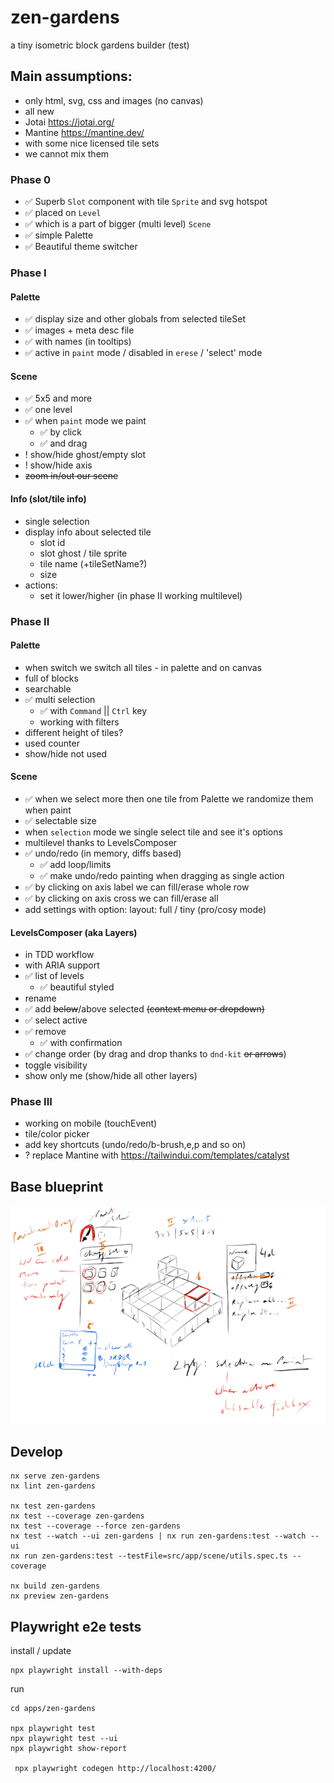 # zen-gardens

a tiny isometric block gardens builder (test)

## Main assumptions:
- only html, svg, css and images (no canvas)
- all new
- Jotai https://jotai.org/
- Mantine https://mantine.dev/
- with some nice licensed tile sets
- we cannot mix them

### Phase 0
- ✅ Superb `Slot` component with tile `Sprite` and svg hotspot
- ✅ placed on `Level`
- ✅ which is a part of bigger (multi level) `Scene`
- ✅ simple Palette
- ✅ Beautiful theme switcher

### Phase I

#### Palette
- ✅ display size and other globals from selected tileSet
- ✅ images + meta desc file
- ✅ with names (in tooltips)
- ✅ active in `paint` mode / disabled in `erese` / 'select' mode

#### Scene
- ✅ 5x5 and more 
- ✅ one level
- ✅ when `paint` mode we paint
  - ✅ by click 
  - ✅ and drag 
- ! show/hide ghost/empty slot
- ! show/hide axis
- ~~zoom in/out our scene~~

#### Info (slot/tile info)
- single selection
- display info about selected tile
  - slot id
  - slot ghost / tile sprite
  - tile name (+tileSetName?)
  - size
- actions:
  - set it lower/higher (in phase II working multilevel)


### Phase II

#### Palette
- when switch we switch all tiles - in palette and on canvas
- full of blocks
- searchable
- ✅ multi selection
  - ✅ with `Command` || `Ctrl` key
  - working with filters
- different height of tiles?
- used counter
- show/hide not used

#### Scene
- ✅ when we select more then one tile from Palette we randomize them when paint
- ✅ selectable size
- when `selection` mode we single select tile and see it's options
- multilevel thanks to LevelsComposer
- ✅ undo/redo (in memory, diffs based)
  - ✅ add loop/limits
  - ✅ make undo/redo painting when dragging as single action
- ✅ by clicking on axis label we can fill/erase whole row
- ✅ by clicking on axis cross we can fill/erase all
- add settings with option: layout: full / tiny (pro/cosy mode)

#### LevelsComposer (aka Layers)
- in TDD workflow
- with ARIA support
- ✅ list of levels
  - ✅ beautiful styled
- rename
- ✅ add ~~below~~/above selected ~~(context menu or dropdown)~~
- ✅ select active
- ✅ remove
  - ✅ with confirmation
- ✅ change order (by drag and drop thanks to `dnd-kit` ~~or arrows~~)
- toggle visibility
- show only me (show/hide all other layers)

### Phase III
- working on mobile (touchEvent)
- tile/color picker
- add key shortcuts (undo/redo/b-brush,e,p and so on)
- ? replace Mantine with https://tailwindui.com/templates/catalyst

## Base blueprint

![Blueprint](blueprint.png)

## Develop

```
nx serve zen-gardens
nx lint zen-gardens

nx test zen-gardens
nx test --coverage zen-gardens
nx test --coverage --force zen-gardens
nx test --watch --ui zen-gardens | nx run zen-gardens:test --watch --ui
nx run zen-gardens:test --testFile=src/app/scene/utils.spec.ts --coverage

nx build zen-gardens
nx preview zen-gardens
```

## Playwright e2e tests

install / update
```
npx playwright install --with-deps
```

run
```
cd apps/zen-gardens

npx playwright test
npx playwright test --ui
npx playwright show-report

 npx playwright codegen http://localhost:4200/ 
```
